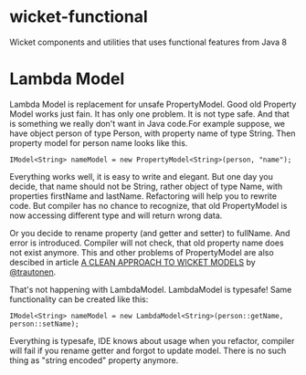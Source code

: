 wicket-functional
=================

Wicket components and utilities that uses functional features from Java 8

Lambda Model
=================
Lambda Model is replacement for unsafe PropertyModel. Good old Property Model works just fain. It has only one problem. It is not type safe. 
And that is something we really don't want in Java code.For example suppose, we have object person of type Person, with property name of type String. 
Then property model for person name looks like this. 

```
IModel<String> nameModel = new PropertyModel<String>(person, "name");
```
Everything works well, it is easy to write and elegant. But one day you decide, that name should not be String, rather object of type Name, with properties firstName and lastName.
Refactoring will help you to rewrite code. But compiler has no chance to recognize, that old PropertyModel is now accessing different type and will return wrong data.

Or you decide to rename property (and getter and setter) to fullName. And error is introduced. Compiler will not check, that old property name does not exist anymore. This and other problems of PropertyModel are also descibed in article [A CLEAN APPROACH TO WICKET MODELS](http://blog.eluder.org/2012/02/a-clean-approach-to-wicket-models/) by [@trautonen](https://github.com/trautonen/).

That's not happening with LambdaModel. LambdaModel is typesafe! Same functionality can be created like this:
```
IModel<String> nameModel = new LambdaModel<String>(person::getName, person::setName);
```
Everything is typesafe, IDE knows about usage when you refactor, compiler will fail if you rename getter and forgot to update model. There is no such thing as "string encoded" property anymore. 
